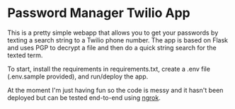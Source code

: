 # Password Manager Twilio App

This is a pretty simple webapp that allows you to get your passwords by texting a search string to a Twilio phone number. The app is based on Flask and uses PGP to decrypt a file and then do a quick string search for the texted term.

To start, install the requirements in requirements.txt, create a .env file (.env.sample provided), and run/deploy the app.

At the moment I'm just having fun so the code is messy and it hasn't been deployed but can be tested end-to-end using [ngrok](https://ngrok.com).
